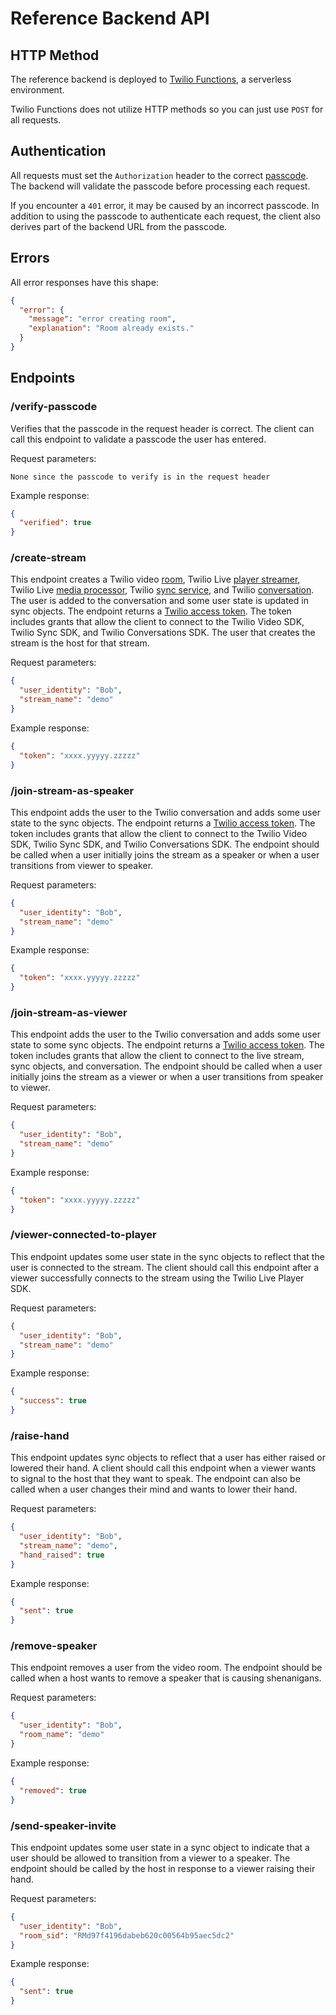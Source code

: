 # Reference Backend API

## HTTP Method

The reference backend is deployed to [Twilio Functions](https://www.twilio.com/docs/runtime/functions), a serverless environment.

Twilio Functions does not utilize HTTP methods so you can just use `POST` for all requests.

## Authentication

All requests must set the `Authorization` header to the correct [passcode](README.md#deploy-the-app-to-twilio). The backend will validate the passcode before processing each request.

If you encounter a `401` error, it may be caused by an incorrect passcode. In addition to using the passcode to authenticate each request, the client also derives part of the backend URL from the passcode. 

## Errors

All error responses have this shape:

```json
{
  "error": {
    "message": "error creating room",
    "explanation": "Room already exists."
  }
}
```

## Endpoints

### /verify-passcode

Verifies that the passcode in the request header is correct. The client can call this endpoint to validate a passcode the user has entered.

Request parameters:

```
None since the passcode to verify is in the request header
```

Example response:

```json
{
  "verified": true
}
```

### /create-stream

This endpoint creates a Twilio video [room](https://www.twilio.com/docs/video/api/rooms-resource), Twilio Live [player streamer](https://www.twilio.com/docs/live/api/playerstreamers), Twilio Live [media processor](https://www.twilio.com/docs/live/api/mediaprocessors), Twilio [sync service](https://www.twilio.com/docs/sync/api/service), and Twilio [conversation](https://www.twilio.com/docs/conversations/api/conversation-resource). The user is added to the conversation and some user state is updated in sync objects. The endpoint returns a [Twilio access token](https://www.twilio.com/docs/iam/access-tokens). The token includes grants that allow the client to connect to the Twilio Video SDK, Twilio Sync SDK, and Twilio Conversations SDK. The user that creates the stream is the host for that stream.

Request parameters:

```json
{
  "user_identity": "Bob",
  "stream_name": "demo"
}
```

Example response:

```json
{
  "token": "xxxx.yyyyy.zzzzz"
}
```

### /join-stream-as-speaker

This endpoint adds the user to the Twilio conversation and adds some user state to the sync objects. The endpoint returns a [Twilio access token](https://www.twilio.com/docs/iam/access-tokens). The token includes grants that allow the client to connect to the Twilio Video SDK, Twilio Sync SDK, and Twilio Conversations SDK. The endpoint should be called when a user initially joins the stream as a speaker or when a user transitions from viewer to speaker.

Request parameters:

```json
{
  "user_identity": "Bob",
  "stream_name": "demo"
}
```

Example response:

```json
{
  "token": "xxxx.yyyyy.zzzzz"
}
```

### /join-stream-as-viewer

This endpoint adds the user to the Twilio conversation and adds some user state to some sync objects. The endpoint returns a [Twilio access token](https://www.twilio.com/docs/iam/access-tokens). The token includes grants that allow the client to connect to the live stream, sync objects, and conversation. 
The endpoint should be called when a user initially joins the stream as a viewer or when a user transitions from speaker to viewer.

Request parameters:

```json
{
  "user_identity": "Bob",
  "stream_name": "demo"
}
```

Example response:

```json
{
  "token": "xxxx.yyyyy.zzzzz"
}
```

### /viewer-connected-to-player

This endpoint updates some user state in the sync objects to reflect that the user is connected to the stream. The client should call this endpoint after a viewer successfully connects to the stream using the Twilio Live Player SDK.

Request parameters:

```json
{
  "user_identity": "Bob",
  "stream_name": "demo"
}
```

Example response:

```json
{
  "success": true
}
```

### /raise-hand

This endpoint updates sync objects to reflect that a user has either raised or lowered their hand. A client should call this endpoint when a viewer wants to signal to the host that they want to speak. The endpoint can also be called when a user changes their mind and wants to lower their hand.

Request parameters:

```json
{
  "user_identity": "Bob",
  "stream_name": "demo",
  "hand_raised": true
}
```

Example response:

```json
{
  "sent": true
}
```

### /remove-speaker

This endpoint removes a user from the video room. The endpoint should be called when a host wants to remove a speaker that is causing shenanigans.

Request parameters:

```json
{
  "user_identity": "Bob",
  "room_name": "demo"
}
```

Example response:

```json
{
  "removed": true
}
```

### /send-speaker-invite

This endpoint updates some user state in a sync object to indicate that a user should be allowed to transition from a viewer to a speaker. The endpoint should be called by the host in response to a viewer raising their hand.

Request parameters:

```json
{
  "user_identity": "Bob",
  "room_sid": "RMd97f4196dabeb620c00564b95aec5dc2"
}
```

Example response:

```json
{
  "sent": true
}
```
